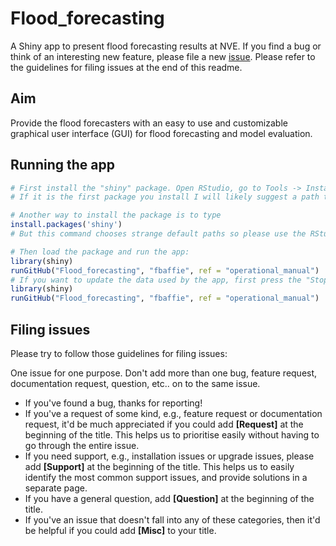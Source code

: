 # Flood_forecasting
A Shiny app to present flood forecasting results at NVE.
If you find a bug or think of an interesting new feature, please file a new [issue](https://github.com/fbaffie/Flood_forecasting/issues). Please refer to the guidelines for filing issues at the end of this readme.

## Aim
Provide the flood forecasters with an easy to use and customizable graphical user interface (GUI) for flood forecasting and model evaluation.

## Running the app

```R
# First install the "shiny" package. Open RStudio, go to Tools -> Install packages and type "shiny"
# If it is the first package you install I will likely suggest a path to install future packages. It is usually a sensible path, so check and click accept.

# Another way to install the package is to type
install.packages('shiny')
# But this command chooses strange default paths so please use the RStudio buttons for installing your first package.

# Then load the package and run the app:
library(shiny)
runGitHub("Flood_forecasting", "fbaffie", ref = "operational_manual")
# If you want to update the data used by the app, first press the "Stop" button on RStudio to stop the app. Then run again:
library(shiny)
runGitHub("Flood_forecasting", "fbaffie", ref = "operational_manual")
```

## Filing issues

Please try to follow those guidelines for filing issues:

One issue for one purpose. Don't add more than one bug, feature request, documentation request, question, etc.. on to the same issue.

- If you've found a bug, thanks for reporting!
- If you've a request of some kind, e.g., feature request or documentation request, it'd be much appreciated if you could add **[Request]** at the beginning of the title. This helps us to prioritise easily without having to go through the entire issue.
- If you need support, e.g., installation issues or upgrade issues, please add **[Support]** at the beginning of the title. This helps us to easily identify the most common support issues, and provide solutions in a separate page.
- If you have a general question, add **[Question]** at the beginning of the title.
- If you've an issue that doesn't fall into any of these categories, then it'd be helpful if you could add **[Misc]** to your title.
